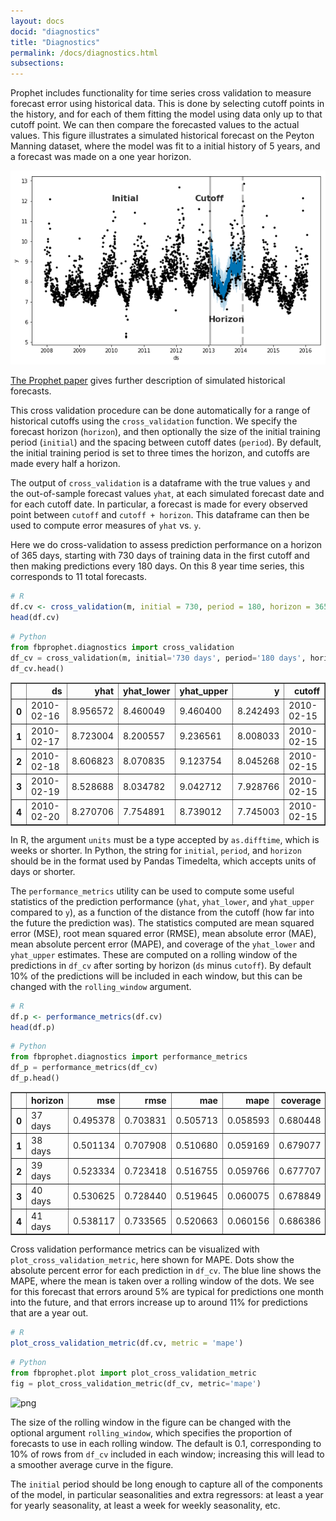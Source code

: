 ```yaml
---
layout: docs
docid: "diagnostics"
title: "Diagnostics"
permalink: /docs/diagnostics.html
subsections:
---
```

Prophet includes functionality for time series cross validation to measure forecast error using historical data. This is done by selecting cutoff points in the history, and for each of them fitting the model using data only up to that cutoff point. We can then compare the forecasted values to the actual values. This figure illustrates a simulated historical forecast on the Peyton Manning dataset, where the model was fit to a initial history of 5 years, and a forecast was made on a one year horizon.


 
![png](/docs/static/diagnostics_files/diagnostics_3_0.png) 


[The Prophet paper](https://peerj.com/preprints/3190.pdf) gives further description of simulated historical forecasts.



This cross validation procedure can be done automatically for a range of historical cutoffs using the `cross_validation` function. We specify the forecast horizon (`horizon`), and then optionally the size of the initial training period (`initial`) and the spacing between cutoff dates (`period`). By default, the initial training period is set to three times the horizon, and cutoffs are made every half a horizon.



The output of `cross_validation` is a dataframe with the true values `y` and the out-of-sample forecast values `yhat`, at each simulated forecast date and for each cutoff date. In particular, a forecast is made for every observed point between `cutoff` and `cutoff + horizon`. This dataframe can then be used to compute error measures of `yhat` vs. `y`.



Here we do cross-validation to assess prediction performance on a horizon of 365 days, starting with 730 days of training data in the first cutoff and then making predictions every 180 days. On this 8 year time series, this corresponds to 11 total forecasts.


```R
# R
df.cv <- cross_validation(m, initial = 730, period = 180, horizon = 365, units = 'days')
head(df.cv)
```
```python
# Python
from fbprophet.diagnostics import cross_validation
df_cv = cross_validation(m, initial='730 days', period='180 days', horizon = '365 days')
df_cv.head()
```



<div>
<style scoped>
    .dataframe tbody tr th:only-of-type {
        vertical-align: middle;
    }

    .dataframe tbody tr th {
        vertical-align: top;
    }

    .dataframe thead th {
        text-align: right;
    }
</style>
<table border="1" class="dataframe">
  <thead>
    <tr style="text-align: right;">
      <th></th>
      <th>ds</th>
      <th>yhat</th>
      <th>yhat_lower</th>
      <th>yhat_upper</th>
      <th>y</th>
      <th>cutoff</th>
    </tr>
  </thead>
  <tbody>
    <tr>
      <th>0</th>
      <td>2010-02-16</td>
      <td>8.956572</td>
      <td>8.460049</td>
      <td>9.460400</td>
      <td>8.242493</td>
      <td>2010-02-15</td>
    </tr>
    <tr>
      <th>1</th>
      <td>2010-02-17</td>
      <td>8.723004</td>
      <td>8.200557</td>
      <td>9.236561</td>
      <td>8.008033</td>
      <td>2010-02-15</td>
    </tr>
    <tr>
      <th>2</th>
      <td>2010-02-18</td>
      <td>8.606823</td>
      <td>8.070835</td>
      <td>9.123754</td>
      <td>8.045268</td>
      <td>2010-02-15</td>
    </tr>
    <tr>
      <th>3</th>
      <td>2010-02-19</td>
      <td>8.528688</td>
      <td>8.034782</td>
      <td>9.042712</td>
      <td>7.928766</td>
      <td>2010-02-15</td>
    </tr>
    <tr>
      <th>4</th>
      <td>2010-02-20</td>
      <td>8.270706</td>
      <td>7.754891</td>
      <td>8.739012</td>
      <td>7.745003</td>
      <td>2010-02-15</td>
    </tr>
  </tbody>
</table>
</div>



In R, the argument `units` must be a type accepted by `as.difftime`, which is weeks or shorter. In Python, the string for `initial`, `period`, and `horizon` should be in the format used by Pandas Timedelta, which accepts units of days or shorter.



The `performance_metrics` utility can be used to compute some useful statistics of the prediction performance (`yhat`, `yhat_lower`, and `yhat_upper` compared to `y`), as a function of the distance from the cutoff (how far into the future the prediction was). The statistics computed are mean squared error (MSE), root mean squared error (RMSE), mean absolute error (MAE), mean absolute percent error (MAPE), and coverage of the `yhat_lower` and `yhat_upper` estimates. These are computed on a rolling window of the predictions in `df_cv` after sorting by horizon (`ds` minus `cutoff`). By default 10% of the predictions will be included in each window, but this can be changed with the `rolling_window` argument.


```R
# R
df.p <- performance_metrics(df.cv)
head(df.p)
```
```python
# Python
from fbprophet.diagnostics import performance_metrics
df_p = performance_metrics(df_cv)
df_p.head()
```



<div>
<style scoped>
    .dataframe tbody tr th:only-of-type {
        vertical-align: middle;
    }

    .dataframe tbody tr th {
        vertical-align: top;
    }

    .dataframe thead th {
        text-align: right;
    }
</style>
<table border="1" class="dataframe">
  <thead>
    <tr style="text-align: right;">
      <th></th>
      <th>horizon</th>
      <th>mse</th>
      <th>rmse</th>
      <th>mae</th>
      <th>mape</th>
      <th>coverage</th>
    </tr>
  </thead>
  <tbody>
    <tr>
      <th>0</th>
      <td>37 days</td>
      <td>0.495378</td>
      <td>0.703831</td>
      <td>0.505713</td>
      <td>0.058593</td>
      <td>0.680448</td>
    </tr>
    <tr>
      <th>1</th>
      <td>38 days</td>
      <td>0.501134</td>
      <td>0.707908</td>
      <td>0.510680</td>
      <td>0.059169</td>
      <td>0.679077</td>
    </tr>
    <tr>
      <th>2</th>
      <td>39 days</td>
      <td>0.523334</td>
      <td>0.723418</td>
      <td>0.516755</td>
      <td>0.059766</td>
      <td>0.677707</td>
    </tr>
    <tr>
      <th>3</th>
      <td>40 days</td>
      <td>0.530625</td>
      <td>0.728440</td>
      <td>0.519645</td>
      <td>0.060075</td>
      <td>0.678849</td>
    </tr>
    <tr>
      <th>4</th>
      <td>41 days</td>
      <td>0.538117</td>
      <td>0.733565</td>
      <td>0.520663</td>
      <td>0.060156</td>
      <td>0.686386</td>
    </tr>
  </tbody>
</table>
</div>



Cross validation performance metrics can be visualized with `plot_cross_validation_metric`, here shown for MAPE. Dots show the absolute percent error for each prediction in `df_cv`. The blue line shows the MAPE, where the mean is taken over a rolling window of the dots. We see for this forecast that errors around 5% are typical for predictions one month into the future, and that errors increase up to around 11% for predictions that are a year out.


```R
# R
plot_cross_validation_metric(df.cv, metric = 'mape')
```
```python
# Python
from fbprophet.plot import plot_cross_validation_metric
fig = plot_cross_validation_metric(df_cv, metric='mape')
```
 
![png](/docs/static/diagnostics_files/diagnostics_12_0.png) 


The size of the rolling window in the figure can be changed with the optional argument `rolling_window`, which specifies the proportion of forecasts to use in each rolling window. The default is 0.1, corresponding to 10% of rows from `df_cv` included in each window; increasing this will lead to a smoother average curve in the figure.



The `initial` period should be long enough to capture all of the components of the model, in particular seasonalities and extra regressors: at least a year for yearly seasonality, at least a week for weekly seasonality, etc.

